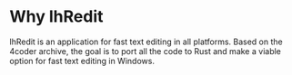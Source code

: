# Why lhRedit
lhRedit is an application for fast text editing in all platforms.
Based on the 4coder archive, the goal is to port all the code to Rust and make a viable option for fast text editing in Windows.
